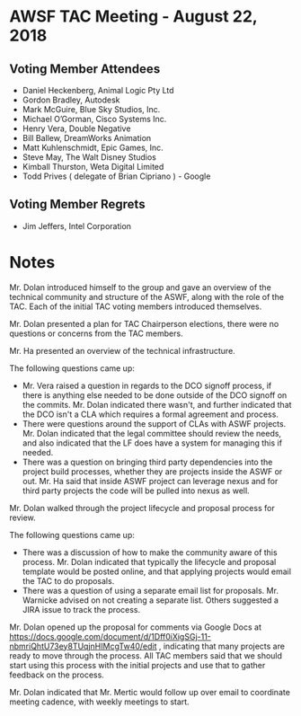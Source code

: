 # AWSF TAC Meeting - August 22, 2018

## Voting Member Attendees

- Daniel Heckenberg, Animal Logic Pty Ltd
- Gordon Bradley, Autodesk
- Mark McGuire, Blue Sky Studios, Inc.
- Michael O’Gorman, Cisco Systems Inc.
- Henry Vera, Double Negative
- Bill Ballew, DreamWorks Animation
- Matt Kuhlenschmidt, Epic Games, Inc.
- Steve May, The Walt Disney Studios
- Kimball Thurston, Weta Digital Limited
- Todd Prives ( delegate of Brian Cipriano ) - Google

## Voting Member Regrets

- Jim Jeffers, Intel Corporation

# Notes

Mr. Dolan introduced himself to the group and gave an overview of the technical community and structure of the ASWF, along with the role of the TAC. Each of the initial TAC voting members introduced themselves.

Mr. Dolan presented a plan for TAC Chairperson elections, there were no questions or concerns from the TAC members.

Mr. Ha presented an overview of the technical infrastructure.

The following questions came up:

- Mr. Vera raised a question in regards to the DCO signoff process, if there is anything else needed to be done outside of the DCO signoff on the commits. Mr. Dolan indicated there wasn't, and further indicated that the DCO isn't a CLA which requires a formal agreement and process.
- There were questions around the support of CLAs with ASWF projects. Mr. Dolan indicated that the legal committee should review the needs, and also indicated that the LF does have a system for managing this if needed.
- There was a question on bringing third party dependencies into the project build processes, whether they are projects inside the ASWF or out. Mr. Ha said that inside ASWF project can leverage nexus and for third party projects the code will be pulled into nexus as well.

Mr. Dolan walked through the project lifecycle and proposal process for review.

The following questions came up:

- There was a discussion of how to make the community aware of this process. Mr. Dolan indicated that typically the lifecycle and proposal template would be posted online, and that applying projects would email the TAC to do proposals.
- There was a question of using a separate email list for proposals. Mr. Warnicke advised on not creating a separate list. Others suggested a JIRA issue to track the process.

Mr. Dolan opened up the proposal for comments via Google Docs at https://docs.google.com/document/d/1Dff0iXigSGj-11-nbmriQhtU73ey8TUqjnHIMcgTw40/edit
, indicating that many projects are ready to move through the process. All TAC members said that we should start using this process with the initial projects and use that to gather feedback on the process.

Mr. Dolan indicated that Mr. Mertic would follow up over email to coordinate meeting cadence, with weekly meetings to start.

